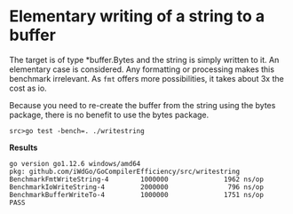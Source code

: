 # Elementary writing of a string to a buffer

The target is of type *buffer.Bytes and the string is simply written to it.
An elementary case is considered. Any formatting or processing makes this benchmark irrelevant.
As `fmt` offers more possibilities, it takes about 3x the cost as io.

Because you need to re-create the buffer from the string using the bytes package, there is no benefit to use the
bytes package.


`src>go test -bench=. ./writestring` 

**Results**

```
go version go1.12.6 windows/amd64
pkg: github.com/iWdGo/GoCompilerEfficiency/src/writestring
BenchmarkFmtWriteString-4        1000000              1962 ns/op
BenchmarkIoWriteString-4         2000000               796 ns/op
BenchmarkBufferWriteTo-4         1000000              1751 ns/op
PASS
```
 
 